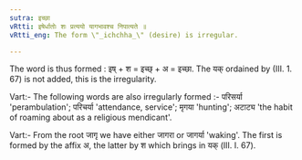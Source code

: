 ```yaml
---
sutra: इच्छा
vRtti: इषेर्धातोः शः प्रत्ययो यागभावश्च निपात्यते ॥
vRtti_eng: The form \"_ichchha_\" (desire) is irregular.

---
```

The word is thus formed : इष् + श = इच्छ् + अ = इच्छा. The यक् ordained by (III. 1. 67) is not added, this is the irregularity.

Vart:- The following words are also irregularly formed :- परिसर्या 'perambulation'; परिचर्या 'attendance, service'; मृगया 'hunting'; अटाट्य 'the habit of roaming about as a religious mendicant'.

Vart:- From the root जागृ we have either जागरा or जागर्या 'waking'. The first is formed by the affix अ, the latter by श which brings in यक् (III. I. 67).